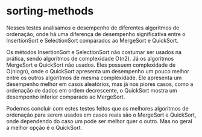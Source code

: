 # sorting-methods
 

Nesses testes analisamos o desempenho de diferentes algoritmos de ordenação, onde há uma diferença de desempenho significativa entre o InsertionSort e SelectionSort comparados ao MergeSort e QuickSort.

Os métodos InsertionSort e SelectionSort não costumar ser usados na prática, sendo algoritmos de complexidade O(n2).
Já os algoritmos MergeSort e QuickSort não usados. Eles possuem complexidade de O(nlogn), onde o QuickSort apresenta um desempenho um pouco melhor entre os outros algoritmos de mesma complexidade. Ele apresenta um desempenho melhor em casos aleatórios, mas já nos piores casos, como a ordenação de dados em ordem decrescente, o QuickSort mostra um desempenho inferior comparado ao MergeSort. 

Podemos concluir com estes testes feitos que os melhores algoritmos de ordenação para serem usados em casos reais são o MergeSort e QuickSort, onde dependendo do caso um pode ser melhor quer o outro. Mas no geral a melhor opção é o QuickSort. 

